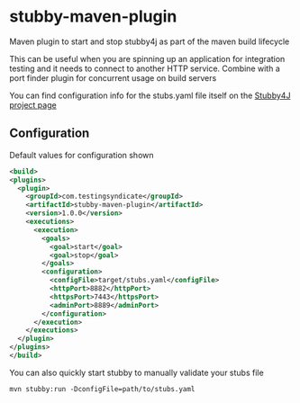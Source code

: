 # stubby-maven-plugin
Maven plugin to start and stop stubby4j as part of the maven build lifecycle

This can be useful when you are spinning up an application for integration testing and it needs to connect to another HTTP service.
Combine with a port finder plugin for concurrent usage on build servers

You can find configuration info for the stubs.yaml file itself on the [Stubby4J project page](https://github.com/azagniotov/stubby4j)

## Configuration

Default values for configuration shown

```xml
<build>
<plugins>
  <plugin>
    <groupId>com.testingsyndicate</groupId>
    <artifactId>stubby-maven-plugin</artifactId>
    <version>1.0.0</version>
    <executions>
      <execution>
        <goals>
          <goal>start</goal>
          <goal>stop</goal>
        </goals>
        <configuration>
          <configFile>target/stubs.yaml</configFile>
          <httpPort>8882</httpPort>
          <httpsPort>7443</httpsPort>
          <adminPort>8889</adminPort>
        </configuration>
      </execution>
    </executions>
  </plugin>
</plugins>
</build>
```

You can also quickly start stubby to manually validate your stubs file

`mvn stubby:run -DconfigFile=path/to/stubs.yaml`
